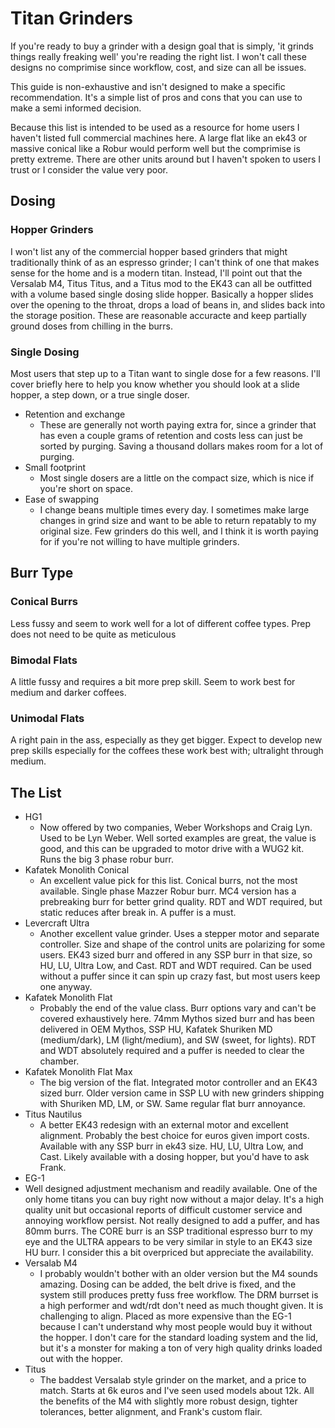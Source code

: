 # Titan Grinders
If you're ready to buy a grinder with a design goal that is simply, 'it grinds things really freaking well' you're reading the right list. I won't call these designs no comprimise since workflow, cost, and size can all be issues. 

This guide is non-exhaustive and isn't designed to make a specific recommendation. It's a simple list of pros and cons that you can use to make a semi informed decision. 

Because this list is intended to be used as a resource for home users I haven't listed full commercial machines here. A large flat like an ek43 or massive conical like a Robur would perform well but the comprimise is pretty extreme. There are other units around but I haven't spoken to users I trust or I consider the value very poor.

## Dosing
### Hopper Grinders
I won't list any of the commercial hopper based grinders that might traditionally think of as an espresso grinder; I can't think of one that makes sense for the home and is a modern titan. Instead, I'll point out that the Versalab M4, Titus Titus, and a Titus mod to the EK43 can all be outfitted with a volume based single dosing slide hopper. Basically a hopper slides over the opening to the throat, drops a load of beans in, and slides back into the storage position. These are reasonable accuracte and keep partially ground doses from chilling in the burrs.

### Single Dosing 
Most users that step up to a Titan want to single dose for a few reasons. I'll cover briefly here to help you know whether you should look at a slide hopper, a step down, or a true single doser.

* Retention and exchange
   * These are generally not worth paying extra for, since a grinder that has even a couple grams of retention and costs less can just be sorted by purging. Saving a thousand dollars makes room for a lot of purging.
* Small footprint
   * Most single dosers are a little on the compact size, which is nice if you're short on space.
* Ease of swapping
   * I change beans multiple times every day. I sometimes make large changes in grind size and want to be able to return repatably to my original size. Few grinders do this well, and I think it is worth paying for if you're not willing to have multiple grinders.

## Burr Type
### Conical Burrs
Less fussy and seem to work well for a lot of different coffee types. Prep does not need to be quite as meticulous
### Bimodal Flats
A little fussy and requires a bit more prep skill. Seem to work best for medium and darker coffees.
### Unimodal Flats
A right pain in the ass, especially as they get bigger. Expect to develop new prep skills especially for the coffees these work best with; ultralight through medium.

## The List

* HG1
   * Now offered by two companies, Weber Workshops and Craig Lyn. Used to be Lyn Weber. Well sorted examples are great, the value is good, and this can be upgraded to motor drive with a WUG2 kit. Runs the big 3 phase robur burr.
* Kafatek Monolith Conical
   * An excellent value pick for this list. Conical burrs, not the most available. Single phase Mazzer Robur burr. MC4 version has a prebreaking burr for better grind quality. RDT and WDT required, but static reduces after break in. A puffer is a must.
* Levercraft Ultra
    * Another excellent value grinder. Uses a stepper motor and separate controller. Size and shape of the control units are polarizing for some users. EK43 sized burr and offered in any SSP burr in that size, so HU, LU, Ultra Low, and Cast. RDT and WDT required. Can be used without a puffer since it can spin up crazy fast, but most users keep one anyway.
* Kafatek Monolith Flat 
   * Probably the end of the value class. Burr options vary and can't be covered exhaustively here. 74mm Mythos sized burr and has been delivered in OEM Mythos, SSP HU, Kafatek Shuriken MD (medium/dark), LM (light/medium), and SW (sweet, for lights). RDT and WDT absolutely required and a puffer is needed to clear the chamber.
* Kafatek Monolith Flat Max
   * The big version of the flat. Integrated motor controller and an EK43 sized burr. Older version came in SSP LU with new grinders shipping with Shuriken MD, LM, or SW. Same regular flat burr annoyance.
* Titus Nautilus
   * A better EK43 redesign with an external motor and excellent alignment. Probably the best choice for euros given import costs. Available with any SSP burr in ek43 size. HU, LU, Ultra Low, and Cast. Likely available with a dosing hopper, but you'd have to ask Frank.
* EG-1
* Well designed adjustment mechanism and readily available. One of the only home titans you can buy right now without a major delay. It's a high quality unit but occasional reports of difficult customer service and annoying workflow persist. Not really designed to add a puffer, and has 80mm burrs. The CORE burr is an SSP traditional espresso burr to my eye and the ULTRA appears to be very similar in style to an EK43 size HU burr. I consider this a bit overpriced but appreciate the availability.
* Versalab M4
   * I probably wouldn't bother with an older version but the M4 sounds amazing. Dosing can be added, the belt drive is fixed, and the system still produces pretty fuss free workflow. The DRM burrset is a high performer and wdt/rdt don't need as much thought given. It is challenging to align. Placed as more expensive than the EG-1 because I can't understand why most people would buy it without the hopper. I don't care for the standard loading system and the lid, but it's a monster for making a ton of very high quality drinks loaded out with the hopper.
* Titus
   * The baddest Versalab style grinder on the market, and a price to match. Starts at 6k euros and I've seen used models about 12k. All the benefits of the M4 with slightly more robust design, tighter tolerances, better alignment, and Frank's custom flair.
